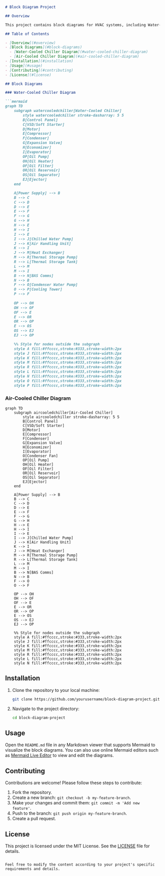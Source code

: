```markdown
# Block Diagram Project

## Overview

This project contains block diagrams for HVAC systems, including Water-Cooled Chiller and Air-Cooled Chiller systems. The diagrams are created using Mermaid syntax to visually represent the components and their connections within these systems.

## Table of Contents

- [Overview](#overview)
- [Block Diagrams](#block-diagrams)
  - [Water-Cooled Chiller Diagram](#water-cooled-chiller-diagram)
  - [Air-Cooled Chiller Diagram](#air-cooled-chiller-diagram)
- [Installation](#installation)
- [Usage](#usage)
- [Contributing](#contributing)
- [License](#license)

## Block Diagrams

### Water-Cooled Chiller Diagram

```mermaid
graph TD
    subgraph watercooledchiller[Water-Cooled Chiller]
        style watercooledchiller stroke-dasharray: 5 5
        B[Control Panel]
        C[VSD/Soft Starter]
        D[Motor]
        E[Compressor]
        F[Condenser]
        G[Expansion Valve]
        H[Economizer]
        I[Evaporator]
        OP[Oil Pump]
        OH[Oil Heater]
        OF[Oil Filter]
        OR[Oil Reservoir]
        OS[Oil Separator]
        EJ[Ejector]
    end

    A[Power Supply] --> B
    B --> C
    C --> D
    D --> E
    E --> F
    F --> G
    G --> H
    H --> E
    H --> I
    I --> E
    I --> J[Chilled Water Pump]
    J --> K[Air Handling Unit]
    K --> I
    J --> M[Heat Exchanger]
    M --> R[Thermal Storage Pump]
    R --> L[Thermal Storage Tank]
    L --> M
    M --> I
    B --> N[BAS Comms]
    N --> B
    F --> O[Condenser Water Pump]
    O --> P[Cooling Tower]
    P --> F
    
    OP --> OH
    OH --> OF
    OF --> E
    E --> OR
    OR --> OP
    E --> OS
    OS --> EJ
    EJ --> OP

    %% Style for nodes outside the subgraph
    style A fill:#ffcccc,stroke:#333,stroke-width:2px
    style J fill:#ffcccc,stroke:#333,stroke-width:2px
    style K fill:#ffcccc,stroke:#333,stroke-width:2px
    style M fill:#ffcccc,stroke:#333,stroke-width:2px
    style R fill:#ffcccc,stroke:#333,stroke-width:2px
    style L fill:#ffcccc,stroke:#333,stroke-width:2px
    style N fill:#ffcccc,stroke:#333,stroke-width:2px
    style O fill:#ffcccc,stroke:#333,stroke-width:2px
    style P fill:#ffcccc,stroke:#333,stroke-width:2px
```

### Air-Cooled Chiller Diagram

```mermaid
graph TD
    subgraph aircooledchiller[Air-Cooled Chiller]
        style aircooledchiller stroke-dasharray: 5 5
        B[Control Panel]
        C[VSD/Soft Starter]
        D[Motor]
        E[Compressor]
        F[Condenser]
        G[Expansion Valve]
        H[Economizer]
        I[Evaporator]
        O[Condenser Fan]
        OP[Oil Pump]
        OH[Oil Heater]
        OF[Oil Filter]
        OR[Oil Reservoir]
        OS[Oil Separator]
        EJ[Ejector]
    end

    A[Power Supply] --> B
    B --> C
    C --> D
    D --> E
    E --> F
    F --> G
    G --> H
    H --> E
    H --> I
    I --> E
    I --> J[Chilled Water Pump]
    J --> K[Air Handling Unit]
    K --> I
    J --> M[Heat Exchanger]
    M --> R[Thermal Storage Pump]
    R --> L[Thermal Storage Tank]
    L --> M
    M --> I
    B --> N[BAS Comms]
    N --> B
    F --> O
    O --> F
    
    OP --> OH
    OH --> OF
    OF --> E
    E --> OR
    OR --> OP
    E --> OS
    OS --> EJ
    EJ --> OP

    %% Style for nodes outside the subgraph
    style A fill:#ffcccc,stroke:#333,stroke-width:2px
    style J fill:#ffcccc,stroke:#333,stroke-width:2px
    style K fill:#ffcccc,stroke:#333,stroke-width:2px
    style M fill:#ffcccc,stroke:#333,stroke-width:2px
    style R fill:#ffcccc,stroke:#333,stroke-width:2px
    style L fill:#ffcccc,stroke:#333,stroke-width:2px
    style N fill:#ffcccc,stroke:#333,stroke-width:2px
```

## Installation

1. Clone the repository to your local machine:
    ```sh
    git clone https://github.com/yourusername/block-diagram-project.git
    ```

2. Navigate to the project directory:
    ```sh
    cd block-diagram-project
    ```

## Usage

Open the `README.md` file in any Markdown viewer that supports Mermaid to visualize the block diagrams. You can also use online Mermaid editors such as [Mermaid Live Editor](https://mermaid-js.github.io/mermaid-live-editor/) to view and edit the diagrams.

## Contributing

Contributions are welcome! Please follow these steps to contribute:

1. Fork the repository.
2. Create a new branch: `git checkout -b my-feature-branch`.
3. Make your changes and commit them: `git commit -m 'Add new feature'`.
4. Push to the branch: `git push origin my-feature-branch`.
5. Create a pull request.

## License

This project is licensed under the MIT License. See the [LICENSE](LICENSE) file for details.
```

Feel free to modify the content according to your project's specific requirements and details.
